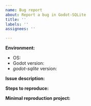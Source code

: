 ```yaml
---
name: Bug report
about: Report a bug in Godot-SQLite
title: ''
labels: ''
assignees: ''

---
```

<!-- Please search existing issues for potential duplicates before filing yours:
https://github.com/2shady4u/godot-sqlite/issues?q=is%3Aissue
-->

**Environment:**
 - OS: <!-- e.g. Windows / macOS / Linux Distribution -->
 - Godot version: <!-- e.g. 3.2.1 -->
 - _godot-sqlite_ version: <!-- e.g. 0.1-->


**Issue description:**
<!-- What happened, and what was expected. -->


**Steps to reproduce:**
<!-- Steps to reproduce the behavior -->


**Minimal reproduction project:**
<!-- A small code snippet or zip archive which reproduces the issue. If applicable, add any database files to might help us reproduce your problem. -->
